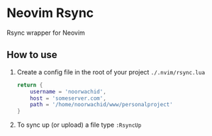 # Neovim Rsync
Rsync wrapper for Neovim

## How to use
1. Create a config file in the root of your project `./.nvim/rsync.lua`
    ``` lua
    return {
        username = 'noorwachid',
        host = 'someserver.com',
        path = '/home/noorwachid/www/personalproject'
    }
    ```

2. To sync up (or upload) a file type `:RsyncUp`

